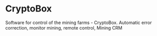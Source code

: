 # CryptoBox
Software for control of the mining farms - CryptoBox. Automatic error correction, monitor mining, remote control, Mining CRM
